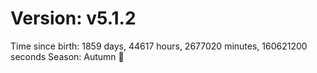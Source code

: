 # Version: v5.1.2
Time since birth: 1859 days, 44617 hours, 2677020 minutes, 160621200 seconds
Season: Autumn 🍁
